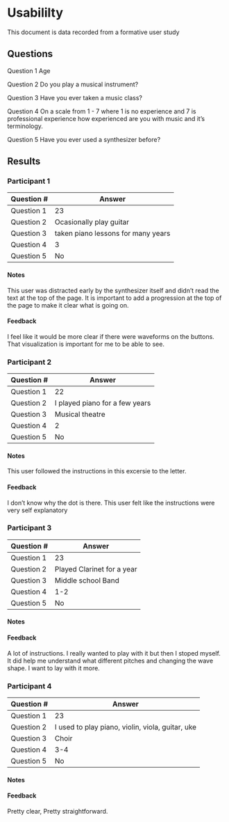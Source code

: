 # Usabililty

This document is data recorded from a formative user study

## Questions
Question 1
Age

Question 2
Do you play a musical instrument?

Question 3
Have you ever taken a music class?

Question 4
On a scale from 1 - 7 where 1 is no experience and 7 is professional experience how experienced are you with music and it’s terminology.

Question 5
Have you ever used a synthesizer before?

## Results

### Participant 1

| Question #  | Answer       | 
| ----------- | ------------ |
| Question 1  | 23           |
| Question 2  | Ocasionally play guitar|
| Question 3  | taken piano lessons for many years |
| Question 4  | 3            |
| Question 5  | No           |

#### Notes
This user was distracted early by the synthesizer itself and didn’t read the text at the top of the page. It is important to add a progression at the top of the page to make it clear what is going on.

#### Feedback
I feel like it would be more clear if there were waveforms on the buttons. That visualization is important for me to be able to see. 

### Participant 2

| Question #  | Answer       | 
| ----------- | ------------ |
| Question 1  | 22           |
| Question 2  | I played piano for a few years|
| Question 3  | Musical theatre |
| Question 4  | 2            |
| Question 5  | No           |

#### Notes
This user followed the instructions in this excersie to the letter.

#### Feedback
I don’t know why the dot is there. This user felt like the instructions were very self explanatory 

### Participant 3

| Question #  | Answer       | 
| ----------- | ------------ |
| Question 1  | 23           |
| Question 2  | Played Clarinet for a year|
| Question 3  | Middle school Band |
| Question 4  | 1-2            |
| Question 5  | No           |

#### Notes

#### Feedback
A lot of instructions. I really wanted to play with it but then I stoped myself. It did help me understand what different pitches and changing the wave shape. I want to lay with it more. 

### Participant 4

| Question #  | Answer       | 
| ----------- | ------------ |
| Question 1  | 23           |
| Question 2  | I used to play piano, violin, viola, guitar, uke|
| Question 3  | Choir |
| Question 4  | 3-4            |
| Question 5  | No           |

#### Notes

#### Feedback

Pretty clear, Pretty straightforward.

